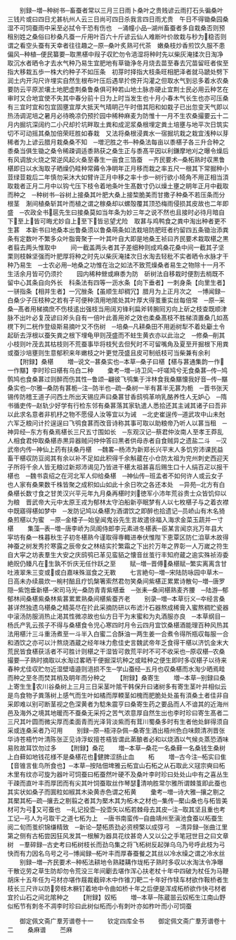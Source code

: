 <!-- { "loadSidebar": true } -->
　　别録─増─种树书─畜蚕者常以三月三日雨卜桑叶之贵贱谚云雨打石头徧桑叶三钱片或曰四日尤甚杭州人云三日尚可四日杀我言四日雨尤贵　午日不得锄桑园桑湿不可饲蚕雨中采至必拭令干恐有伤也　─涌幢小品─湖州畜蚕者多自栽桑否则预租别姓之桑俗曰秒桑凡蚕一斤用叶百六十斤谚云仙人难断叶价故栽与秒为稳否则谓之看空头蚕有天幸者往往趣之─原─桑叶炙熟可代茶　嫩桑枝炒香煎饮久服不患偏风─种植─便民纂要─取黒椹中叚子収贮勿令浥湿将种时先以柴灰淹揉次日淘净取沉水者晒令才去水气种乃易生宜肥地有草锄浄冬月烧去苗至春去冗苗留旺者俟至指大移栽五歩一株大约种子不如压条　初芽时择指大枝条旺相肥泽者就马蹏处劈下润土内开沟尺许埋实自然生根布叶压后遇旱扵傍开沟灌之但取水气到忌多着水农桑要防云平原淤壤土地肥虚荆桑鲁桑俱可种若山地土脉赤硬止宜荆士民必用云种艺在审时又合地宜使不失其中春分前十日为上时当发生也十月小春木气长生也亦可压桑有三宜时宜和包宜固壅宜厚大抵天气晴眀己午时借其阳和如栽子已出忽变天气即以热汤调泥培之暑月必待晩凉仍预扵园中稀种麻麦为防惟十一月不生农桑撮要云十二月内掘坑深阔约二小尺却扵坑畔取土粪和成泥浆桑根埋定粪土培壅与地平次日筑实切不可动摇其桑加倍荣旺胜如春栽　又法将桑根浸粪水一宿掘坑栽之栽宜浅种以芽稀者为上谚云腊月栽桑桑不知　─増汜胜之书─种桑法每亩以黍椹子各三升合种之黍桑当俱生锄之桑令稀疎调适黍熟获之桑生正与黍髙平因以利鎌摩地刈之曝令燥后有风调放火烧之常逆风起火桑至春生一亩食三箔蚕　─齐民要术─桑柘熟时収黒鲁椹即日以水淘取子晒燥仍畦种常薅令净眀年正月移而栽之率五尺一根其下常掘种小荳绿荳栽后二年慎勿采沐大如臂许正月中移之率十歩一树行欲小犄角不用正相当湏取栽者正月二月中以钩弋压下枝令着地条叶生髙数寸仍以燥土壅之眀年正月中截取而种之　─种树书─谷树上接桑其叶肥大桑上接棃脆美而甘撒子种桑不若压条而分根茎　淛间植桑斩其叶而植之谓之稼桑却以螺殻覆其顶恐梅雨侵损其皮故也二年即盛　─农政全书扈先生曰接桑莫如当年条为妙三年之说不然也且接时必待月暗自下至上皆可晦尤妙自上至下皆忌望尤险　取葚与鸡鸭食之粪中淘出种者更不生葚　本新书曰地桑本出鲁桑须以鲁桑萌条如法栽培防肥旺者约留四五条锄治添粪条有定数叶不繁多众叶脂膏聚于一叶其叶自大即是地桑王祯曰齐民要术栽取椹之黒者翦去两头惟取中
　　间一截盖两头者其子差细种则成鸡桑花桑中间一截其子坚栗则枝榦坚强而叶肥厚将种之时先以柴灰淹揉次日水淘去轻秕不实者晒令水脉才干种乃易生　─士农必用─地桑之功惟在治之如法不致荒燥桑者易生之物除十一月不生活余月皆可仍须扵
　　园内稀种檾或麻黍为防　斫树法自移栽时便割去梢既不留中心其条自向外长　科条法有四等一沥水条【向下垂者】一刺身条【向里生者】一骈指条【相并生者】一冗脞条【虽顺生却稠冗】腊月为上正月次之　─博闻録─白桑少子压枝种之若有子可便种湏用地隂处其叶厚大得茧重实丝每倍常　─原─采桑─髙者用梯摘庶不伤枝逺出强枝当用阔刃锋利扁斧转腕囘刃向上斫之枝查既顺津脉不出叶必复茂谚曰斧头自有一倍叶此善用斧之效也柔桑髙枝不胜梯湏置桑几如髙櫈下列二桄作登级斯易摘叶又不伤树　─培桑─凡耕桑田不用逅树犁不着处斸土令起斫去浮根以蚕矢粪之根下埋龟甲则茂盛而不蛀生黄衣亦以此治之　─修桑─削其小枝则叶茂去其枯枝则不荒蚕事毕将枝髠去但髠时不可留嘴角及夏至开掘根下用粪或蚕沙培壅则生意郁积来年嫩枝之叶更觉茂盛且皮可制纸枝可当柴兼有余利
　　【附録】桑椹
　　増─说文─葚桑实也─本草─桑子曰椹【椹与葚通集韵一作一作黮】李时珍曰椹有乌白二种
　　彚考─増─诗卫风─吁嗟鸠兮无食桑葚─传─鸠鹘鸠也食桑葚过则醉而伤其性─鲁颂─翩彼飞鸮集于泮林食我桑黮懐我好音─传─黮桑实也─尔雅─桑防有葚栀─注─防半也─疏─桑树一半有葚半无葚为栀　─晋书张天锡传防稽王道子问西土所出天锡应声曰桑葚甘香鸱鸮革响乳酪养性人无妒心　─隋书循吏传─赵轨少好学有行检东邻有桑葚落其家轨遣人悉拾还其主诫其诸子曰吾非以此求名意者非机杼之物不愿侵人汝等宜以为诫　─北史崔逞传─道武攻中山未尅六军乏粮问计扵逞逞曰飞鸮食葚而改音诗称其事可取以助粮帝乃听人以葚当租　─神异经─东方有桑焉椹长三尺五寸围如长　─东观汉记─蔡君仲汝南人至孝王莽乱人相食君仲取桑椹赤黒异器贼问仲仲答曰黒者供母赤者自食贼异之遗盐二斗　─汉武帝内传─神仙上药有扶桑丹椹　─魏畧─杨沛为新郑长兴平末人多饥穷沛课民益畜干椹収防豆阅其有余以补不足如此积得千余斛蔵在小仓防太祖为兖州刺史西迎天子所将千余人皆无粮过新郑沛谒见乃皆进干椹太祖甚喜后赐生口十人绢百疋以报干椹也　─魏书袁绍之在河北军人仰给桑椹　─神仙传─班孟者不如何许人或云女子也人家有桑果数千株皆聚之成积如山如此十余日吹之各还本处　─异苑─北方有白桑椹长数寸食之甘羙汉兴平元年九月桑再椹时刘徳军小沛年荒谷贵士众皆饥仰以为粮　晋武帝大元中太原王戎为郁林太守泊船新亭眠梦有人以七枚椹子与之着衣襟中既寤得椹如梦中　─发防记鸠以桑椹为酒谓饮之即醉也拾遗记─员峤山有木名猗桑煎椹以为蜜　─原─金楼子─始皇闻鬼谷先生言故遣徐福入海求金菜玉蔬并一寸椹
　　集藻─表─増─唐李峤为凤阁侍郎李元素进冬椹表─臣某言闻京兆万年县大寜坊有桑一株暮秋生子初冬椹熟今谨取得専輙进奉伏惟陛下恵覃区防仁洎草木故得神蚕之树发秀扵寒露之辰帝女之林结实扵繁霜之下出扵万年之界彰一人万嵗之符生自大寜之坊表羣生大安之庆鸱鸮已革见蛮貊之懐音丝茧行丰知府蔵之逾实殊祯洊委絶贶仍臻凡在生孰不忻庆无任忭跃之至
　　赋─増─晋傅桑椹赋─繁实离离含甘吐液翠朱三变或或白嘉味殊滋食之无斁
　　七言絶句─増─宋陆防咏园中草木─日高未办续晨炊一椀村醅且疗饥槃箸索然君勿笑桑间紫椹正累累诗散句─増─唐罗隠─紫饱垂新椹─宋司马光─桑防青青紫椹垂　─张耒─桑间椹熟麦齐腰　─陆游─郁郁林间桑椹紫桑林紫葚累累熟桑间椹紫蚕齐老
　　别录─増─本草衍义─夲经言桑甚详然独遗乌椹桑之精英尽在扵此采摘防研以布滤汁石器熬成稀膏入蜜熬稠贮瓷器中滚汤防服消热止渇其性微凉故也仙方日干为末蜜和为丸酒服亦良　─本草纲目─杨氏产乳云孩子不得与桑椹食令児心寒四时月令云四月宜饮桑椹酒能理百种风热其法用椹汁三斗重汤煮至一斗半入白蜜二合酥油一两生姜一合煮令得所瓶収每服一合和酒饮之亦可以汁熬烧酒蔵之经年味力愈佳史言魏武帝年乏食得干椹以济饥金末大荒民皆食椹获活者不可胜计则椹之干湿皆可救荒平时不可不收采也─原収椹─农桑撮要─子熟时摘取以水淘过畧晒干便掘深坑种之或畦种之便生即时多収椹子以待来春种尤佳収贮勿近湿壁墙邉则浥损不生─学山蚕经─五月也収桑椹而水淘少晒焉畦而种之至冬而焚其梢及眀年而分种之
　　【附録】桑寄生
　　増─本草─别録曰桑上寄生生农川谷桑树上三月三日采茎叶隂干韩保升曰诸树多有寄生茎叶并相似云是鸟食物子粪落树上感气而生叶如橘而厚輭茎如槐而肥脆处处虽有湏桑土者佳非自采即难以别可断茎视之色深黄者为騐朱震亨曰桑寄生药之要品而人不谙其的近海州邑及海外之境其地暖而不蚕桑无采捋之苦气浓意厚自然生出也李时珍曰寄生髙者二三尺其叶圆而微尖厚而柔面青而光泽背淡紫而有茸川蜀桑多时有生者他处鲜得须自采或连桑采者乃可用
　　别録─原─梧浔杂佩─桑寄生酒出梧州色白味颇清冽晋张华诗苍梧竹叶清陈张正见诗浮蚁擅苍梧皆谓此苐酿者必和以烧酒以气候炎蒸恐酒味易败故耳饮勿过多
　　【附録】桑花
　　増─本草─桑花一名桑藓一名桑钱生桑树上白藓如地钱花様不是桑椹花也健脾涩肠止血
　　柘
　　増─古今注─柘实曰隹【音锥言隹鸟所食也】─本草─按陆佃埤雅云柘宜山石柘之从石取此义冦宗奭曰柘木里有纹亦可旋为器叶可饲蚕曰柘蚕然叶硬不及桑叶李时珍曰处处山中有之喜丛生干疎而直叶丰而厚团而有尖其叶饲蚕取丝作琴瑟清响胜常尔雅所谓棘茧即此蚕也其实状如桑子而圎粒如椒其木染黄赤色谓之柘黄
　　彚考─増─诗大雅─攘之剔之其檿其柘─疏─攘去之剔翦之者其为檿木其为柘木之材也─集传─檿山桑也与柘皆美材可为弓又可蚕也　─礼记投壶─投壶矢以柘若棘母去其皮─注─取其坚且重也考工记─弓人为弓取干之道七柘为上　─唐书南蛮传─自曲靖州至滇池食蚕以柘蚕生阅二旬而茧织锦缣精致　─新论─楚柘质劲必资榜檠以成弴弓　─清异録─张曲江里第之侧有古柘尝因狂风发其一根解为器具花纹甚竒人又以公之手笔冠世目之曰文章树　─羣碎録─古史考曰柘树枝长而劲乌集之将飞柘树反起弹乌乌乃号呼此枝为弓快而有力因名乌号之弓─博闻録─柘叶丰而厚春蚕餐之其丝以冷水缲之谓之冷水丝
　　别録─増─齐民要术─种柘法耕地令熟耧耩作垅柘子熟时多収以水淘汰令净曝干散讫劳之草生防却勿令荒没三年间劚去堪作浑心扶老杖十年中四破为杖任为马鞭胡床十五年任为弓材亦堪作屐裁截碎木中作锥刀靶二十年好作犊车材欲作鞍桥者生枝长三尺许以防旁枝木橛钉着地中令曲如桥十年之后便是浑成柘桥欲作快弓材者宜扵山石之间北隂种之
　　【附録】奴柘
　　増─本草─陈蔵噐云奴柘生江南山野似柘节有刺冬不凋李时珍曰此树似柘而小有刺叶亦如柞叶而小可饲蚕

　　御定佩文斋广羣芳谱卷十一
　　钦定四库全书
　　御定佩文斋广羣芳谱卷十二
　　桑麻谱
　　苎麻
